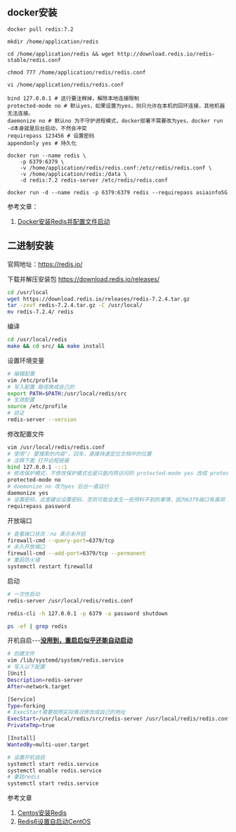 ## docker安装

```
docker pull redis:7.2
```

```
mkdir /home/application/redis
```

```
cd /home/application/redis && wget http://download.redis.io/redis-stable/redis.conf
```

```
chmod 777 /home/application/redis/redis.conf
```

```
vi /home/application/redis/redis.conf
```

```shell
bind 127.0.0.1 # 这行要注释掉，解除本地连接限制
protected-mode no # 默认yes，如果设置为yes，则只允许在本机的回环连接，其他机器无法连接。
daemonize no # 默认no 为不守护进程模式，docker部署不需要改为yes，docker run -d本身就是后台启动，不然会冲突
requirepass 123456 # 设置密码
appendonly yes # 持久化
```

```shell
docker run --name redis \
    -p 6379:6379 \
    -v /home/application/redis/redis.conf:/etc/redis/redis.conf \
    -v /home/application/redis:/data \
    -d redis:7.2 redis-server /etc/redis/redis.conf
```

```shell
docker run -d --name redis -p 6379:6379 redis --requirepass asiainfo5G
```

参考文章：

1. [Docker安装Redis并配置文件启动](https://developer.aliyun.com/article/913891)

## 二进制安装

官网地址：https://redis.io/

下载并解压安装包 https://download.redis.io/releases/

```bash
cd /usr/local
wget https://download.redis.io/releases/redis-7.2.4.tar.gz
tar -zxvf redis-7.2.4.tar.gz -C /usr/local/
mv redis-7.2.4/ redis
```

编译

```bash
cd /usr/local/redis
make && cd src/ && make install
```

设置环境变量

```bash
# 编辑配置
vim /etc/profile
# 写入配置 路径换成自己的
export PATH=$PATH:/usr/local/redis/src
# 生效配置
source /etc/profile
# 验证
redis-server --version
```

修改配置文件

```bash
vim /usr/local/redis/redis.conf
# 使用"/ 要搜索的内容"，回车，直接快速定位文档中的位置
# 注释下面 打开远程链接
bind 127.0.0.1 -::1
# 修改保护模式，不修改保护模式也是只能内网访问的 protected-mode yes 改成 protected-mode no
protected-mode no
# daemonize no 改为yes 后台一直运行
daemonize yes
# 设置密码，这里建议设置密码，否则可能会发生一些预料不到的事情，因为6379端口有漏洞
requirepass password
```

开放端口

```bash
# 查看端口状态：no 表示未开启
firewall-cmd --query-port=6379/tcp
# 永久开放端口
firewall-cmd --add-port=6379/tcp --permanent
# 重启防火墙
systemctl restart firewalld
```

启动

```bash
# 一次性启动
redis-server /usr/local/redis/redis.conf

redis-cli -h 127.0.0.1 -p 6379 -a password shutdown

ps -ef | grep redis
```

开机自启---**<u>没用到，重启后似乎还能自动启动</u>**

```bash
# 创建文件
vim /lib/systemd/system/redis.service
# 写入以下配置
[Unit]
Description=redis-server
After=network.target

[Service]
Type=forking
# ExecStart需要按照实际情况修改成自己的地址
ExecStart=/usr/local/redis/src/redis-server /usr/local/redis/redis.conf
PrivateTmp=true

[Install]
WantedBy=multi-user.target

# 设置开机自启
systemctl start redis.service
systemctl enable redis.service
# 重启redis
systemctl start redis.service
```

参考文章

1. [Centos安装Redis](https://blog.csdn.net/qq_38584262/article/details/125773286)
2. [Redis6设置自启动CentOS](https://blog.csdn.net/zwrlj527/article/details/113374863) 